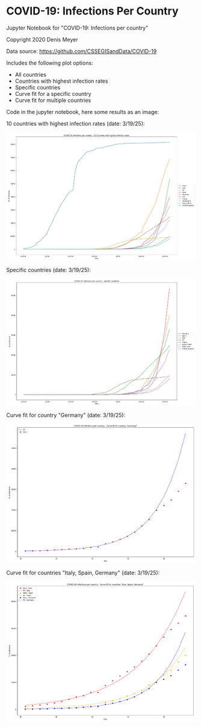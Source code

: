 # COVID-19: Infections Per Country
 Jupyter Notebook for "COVID-19: Infections per country"

Copyright 2020 Denis Meyer

Data source: https://github.com/CSSEGISandData/COVID-19


Includes the following plot options:

* All countries
* Countries with highest infection rates
* Specific countries
* Curve fit for a specific country
* Curve fit for multiple countries


Code in the jupyter notebook, here some results as an image:

10 countries with highest infection rates (date: 3/19/25):

![](images/10-Countries-with-highest-infection-rates.png?raw=true)

Specific countries (date: 3/19/25):

![](images/Specific-Countries.png?raw=true)

Curve fit for country "Germany" (date: 3/19/25):

![](images/Curve-Fit-Germany.png?raw=true)

Curve fit for countries "Italy, Spain, Germany" (date: 3/19/25):

![](images/Curve-Fit-IT-ESP-GER.png?raw=true)

